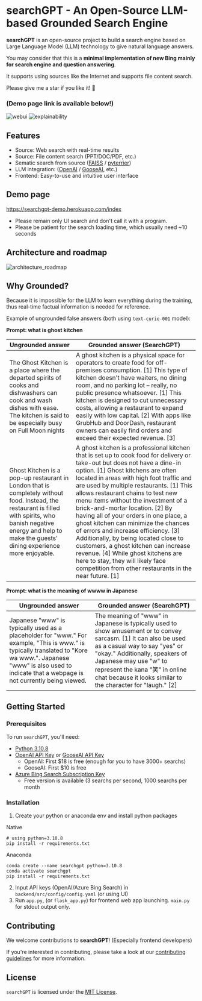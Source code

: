 searchGPT - An Open-Source LLM-based Grounded Search Engine
==================================================

**searchGPT** is an open-source project to build a search engine based on Large Language Model (LLM) technology to give natural language answers.

You may consider that this is a **minimal implementation of new Bing mainly for search engine and question answering**. 

It supports using sources like the Internet and supports file content search.

Please give me a star if you like it! 🌟

### **(Demo page link is available below!)**

![webui](/img/webui.png)
![explainability](/img/explainability.png)

Features
--------

* Source: Web search with real-time results
* Source: File content search (PPT/DOC/PDF, etc.)
* Sematic search from source ([FAISS](https://github.com/facebookresearch/faiss) / [pyterrier](https://github.com/terrier-org/pyterrier))
* LLM integration: ([OpenAI](https://platform.openai.com/docs/api-reference?lang=python) / [GooseAI](https://goose.ai/), etc.)
* Frontend: Easy-to-use and intuitive user interface

Demo page
---------------
https://searchgpt-demo.herokuapp.com/index
- Please remain only UI search and don't call it with a program.
- Please be patient for the search loading time, which usually need ~10 seconds

Architecture and roadmap
------------------------
![architecture_roadmap](/img/architecture_roadmap.png)

Why Grounded?
---------------
Because it is impossible for the LLM to learn everything during the training, thus real-time factual information is needed for reference.

Example of ungrounded false answers (both using `text-curie-001` model):

**Prompt: what is ghost kitchen**

| Ungrounded answer | Grounded answer (SearchGPT)                                                                                                                                                                                                                                                                                                                                                                                                                                         |
| ------------------ |------------------------------------------------------------------------------------------------------------------------------------------------------------------------------------------------------------------------|
| The Ghost Kitchen is a place where the departed spirits of cooks and dishwashers can cook and wash dishes with ease. The kitchen is said to be especially busy on Full Moon nights | A ghost kitchen is a physical space for operators to create food for off-premises consumption. [1] This type of kitchen doesn't have waiters, no dining room, and no parking lot – really, no public presence whatsoever. [1] This kitchen is designed to cut unnecessary costs, allowing a restaurant to expand easily with low capital. [2] With apps like GrubHub and DoorDash, restaurant owners can easily find orders and exceed their expected revenue. [3]  |
| Ghost Kitchen is a pop-up restaurant in London that is completely without food. Instead, the restaurant is filled with spirits, who banish negative energy and help to make the guests' dining experience more enjoyable. | A ghost kitchen is a professional kitchen that is set up to cook food for delivery or take-out but does not have a dine-in option. [1] Ghost kitchens are often located in areas with high foot traffic and are used by multiple restaurants. [1] This allows restaurant chains to test new menu items without the investment of a brick-and-mortar location. [2] By having all of your orders in one place, a ghost kitchen can minimize the chances of errors and increase efficiency. [3] Additionally, by being located close to customers, a ghost kitchen can increase revenue. [4] While ghost kitchens are here to stay, they will likely face competition from other restaurants in the near future. [1] |

**Prompt: what is the meaning of wwww in Japanese**

| Ungrounded answer                                                                                       | Grounded answer (SearchGPT)                                                                                                                                                                                                                                                                                   |
|---------------------------------------------------------------------------------------------------------|---------------------------------------------------------------------------------------------------------------------------------------------------------------------------------------------------------------------------------------------------------------------------------------------------------------|
| Japanese "www" is typically used as a placeholder for "www." For example, "This is www." is typically translated to "Kore wa www.". Japanese "www" is also used to indicate that a webpage is not currently being viewed.  | The meaning of "www" in Japanese is typically used to show amusement or to convey sarcasm. [1] It can also be used as a casual way to say "yes" or "okay." Additionally, speakers of Japanese may use "w" to represent the kana "笑" in online chat because it looks similar to the character for "laugh." [2] | 


Getting Started
---------------

### Prerequisites

To run `searchGPT`, you'll need:

* [Python 3.10.8](https://www.python.org/downloads/)
* [OpenAI API Key](https://beta.openai.com/signup) or [GooseAI API Key](https://goose.ai/)
    * OpenAI: First $18 is free (enough for you to have 3000+ searchs)
    * GooseAI: First $10 is free
* [Azure Bing Search Subscription Key](https://www.microsoft.com/en-us/bing/apis/bing-web-search-api/)
    * Free version is available (3 searchs per second, 1000 searchs per month

### Installation

1. Create your python or anaconda env and install python packages

Native
```
# using python=3.10.8
pip install -r requirements.txt
```

Anaconda
```
conda create --name searchgpt python=3.10.8
conda activate searchgpt
pip install -r requirements.txt
```

2. Input API keys (OpenAI/Azure Bing Search) in `backend/src/config/config.yaml` (or using UI)
3. Run `app.py`, (or `flask_app.py`) for frontend web app launching. `main.py` for stdout output only.

Contributing
------------

We welcome contributions to **searchGPT**! (Especially frontend developers)

If you're interested in contributing, please take a look at our [contributing guidelines](./CONTRIBUTING.md) for more information.

License
-------

`searchGPT` is licensed under the [MIT License](./LICENSE).
